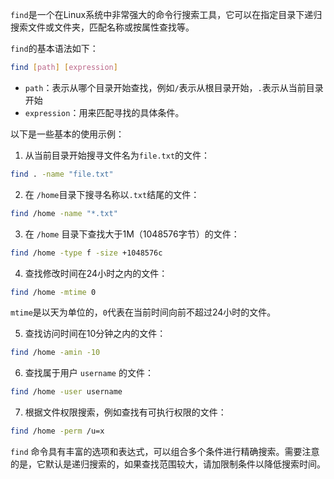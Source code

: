 `find`是一个在Linux系统中非常强大的命令行搜索工具，它可以在指定目录下递归搜索文件或文件夹，匹配名称或按属性查找等。

`find`的基本语法如下：

```bash
find [path] [expression]
```

- `path`：表示从哪个目录开始查找，例如`/`表示从根目录开始，`.`表示从当前目录开始
- `expression`：用来匹配寻找的具体条件。

以下是一些基本的使用示例：

1. 从当前目录开始搜寻文件名为`file.txt`的文件：

```bash
find . -name "file.txt"
```

2. 在 `/home`目录下搜寻名称以`.txt`结尾的文件：

```bash
find /home -name "*.txt"
```

3. 在 `/home` 目录下查找大于1M（1048576字节）的文件：

```bash
find /home -type f -size +1048576c
```

4. 查找修改时间在24小时之内的文件：

```bash
find /home -mtime 0
```
`mtime`是以天为单位的，`0`代表在当前时间向前不超过24小时的文件。

5. 查找访问时间在10分钟之内的文件：

```bash
find /home -amin -10
```

6. 查找属于用户 `username` 的文件：

```bash
find /home -user username
```

7. 根据文件权限搜索，例如查找有可执行权限的文件：

```bash
find /home -perm /u=x
```

`find` 命令具有丰富的选项和表达式，可以组合多个条件进行精确搜索。需要注意的是，它默认是递归搜索的，如果查找范围较大，请加限制条件以降低搜索时间。